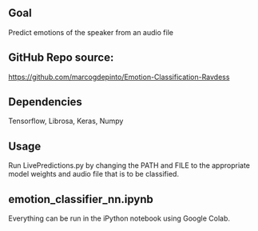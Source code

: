 ## Goal
Predict emotions of the speaker from an audio file

## GitHub Repo source:
https://github.com/marcogdepinto/Emotion-Classification-Ravdess

## Dependencies
Tensorflow, Librosa, Keras, Numpy

## Usage
Run LivePredictions.py by changing the PATH and FILE to the appropriate model weights and audio file that is to be classified.

## emotion_classifier_nn.ipynb
Everything can be run in the iPython notebook using Google Colab.
